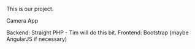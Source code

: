This is our project.

Camera App

Backend: Straight PHP - Tim will do this bit.
Frontend: Bootstrap (maybe AngularJS if necessary)
